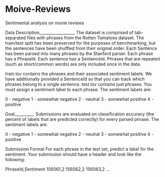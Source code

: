 # Moive-Reviews
Sentimental analysis on movie reviews

Data Description__________________
The dataset is comprised of tab-separated files with phrases from the Rotten Tomatoes dataset. The train/test split has been preserved for the purposes of benchmarking, but the sentences have been shuffled from their original order. Each Sentence has been parsed into many phrases by the Stanford parser. Each phrase has a PhraseId. Each sentence has a SentenceId. Phrases that are repeated (such as short/common words) are only included once in the data.

train.tsv contains the phrases and their associated sentiment labels. We have additionally provided a SentenceId so that you can track which phrases belong to a single sentence.
test.tsv contains just phrases. You must assign a sentiment label to each phrase.
The sentiment labels are:

0 - negative
1 - somewhat negative
2 - neutral
3 - somewhat positive
4 - positive

Goal__________
Submissions are evaluated on classification accuracy (the percent of labels that are predicted correctly) for every parsed phrase. The sentiment labels are:

0 - negative
1 - somewhat negative
2 - neutral
3 - somewhat positive
4 - positive

Submission Format
For each phrase in the test set, predict a label for the sentiment. Your submission should have a header and look like the following:

PhraseId,Sentiment
156061,2
156062,2
156063,2
...
